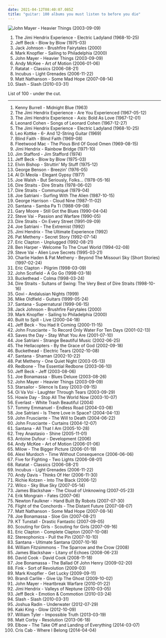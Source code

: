 ```yaml
---
date: 2021-04-12T08:40:07.085Z
title: "guitar: 100 albums you must listen to before you die"
---
```

![John Mayer - Heavier Things (2003-09-09)](http://coverartarchive.org/release/de5686c7-a301-476e-b4df-61f67f83824b/6621900880-500.jpg "John Mayer - Heavier Things (2003-09-09)")
<ol class="albums">
<li data-cover="https://img.discogs.com/7Gx_UZPGl_XLXQ-gUknH5025N_Q=/fit-in/600x594/filters:strip_icc():format(jpeg):mode_rgb():quality(90)/discogs-images/R-772821-1258482067.jpeg.jpg" data-tags="60s, psychedelic rock, classic rock, rock" role="button">The Jimi Hendrix Experience - Electric Ladyland (1968-10-25)</li>
<li data-cover="https://img.discogs.com/F_PpNjjNEZPo3pSL97LApvoxhJU=/fit-in/600x590/filters:strip_icc():format(jpeg):mode_rgb():quality(90)/discogs-images/R-7016529-1572163829-8011.jpeg.jpg" data-tags="fusion" role="button">Jeff Beck - Blow by Blow (1975-03)</li>
<li data-cover="http://coverartarchive.org/release/34c07ea9-63ff-4d69-bfb2-279d52dda6da/27925708299-500.jpg" data-tags="acoustic" role="button">Jack Johnson - Brushfire Fairytales (2000)</li>
<li data-cover="http://coverartarchive.org/release/6ad8db0a-fc92-4668-90bf-b4e46a4a7dba/14683694177-500.jpg" data-tags="mark knopfler" role="button">Mark Knopfler - Sailing to Philadelphia (2000)</li>
<li data-cover="http://coverartarchive.org/release/de5686c7-a301-476e-b4df-61f67f83824b/6621900880-500.jpg" data-tags="john mayer, rock" role="button">John Mayer - Heavier Things (2003-09-09)</li>
<li data-cover="http://coverartarchive.org/release/27a0c006-98f3-428a-a945-56a2ab39f070/15577024250-500.jpg" data-tags="acoustic, guitar" role="button">Andy McKee - Art of Motion (2006-01-06)</li>
<li data-cover="http://coverartarchive.org/release/2a44e673-1ebb-3215-a2be-86f7f1f1f8b2/10132312693-500.jpg" data-tags="electronic" role="button">Ratatat - Classics (2006-08-21)</li>
<li data-cover="http://coverartarchive.org/release/be313771-d713-4bb4-90c0-acbca6e4a169/2417155456-500.jpg" data-tags="alternative rock, rock" role="button">Incubus - Light Grenades (2006-11-22)</li>
<li data-cover="http://coverartarchive.org/release/29e89c60-faff-4d58-8340-6e5d10b6b421/11894480075-500.jpg" data-tags="rock" role="button">Matt Nathanson - Some Mad Hope (2007-08-14)</li>
<li data-cover="https://img.discogs.com/ceWgO-S6nVLv2YPPuJyAPV3MsLk=/fit-in/600x525/filters:strip_icc():format(jpeg):mode_rgb():quality(90)/discogs-images/R-2227009-1590451172-4376.jpeg.jpg" data-tags="hard rock" role="button">Slash - Slash (2010-03-31)</li>
</ol>
List of 100 - under the cut.
<!-- more -->

_________________

<ol class="albums">
<li data-cover="http://coverartarchive.org/release/b153c32d-978f-48b5-9faa-164bddb1fe4c/4227935578-500.jpg" data-tags="jazz" role="button">
Kenny Burrell - Midnight Blue (1963)
</li>
<li data-cover="https://img.discogs.com/Vu4jQjQNYVfIU-IOManIkLcna3U=/fit-in/600x596/filters:strip_icc():format(jpeg):mode_rgb():quality(90)/discogs-images/R-2018049-1510345968-8926.jpeg.jpg" data-tags="psychedelic rock, classic rock, rock" role="button">
The Jimi Hendrix Experience - Are You Experienced (1967-05-12)
</li>
<li data-cover="http://coverartarchive.org/release/a2662ae2-f06b-3cdd-892f-596646c03558/4119591705-500.jpg" data-tags="psychedelic, rock, psychedelic rock, classic rock" role="button">
The Jimi Hendrix Experience - Axis: Bold As Love (1967-12-01)
</li>
<li data-cover="http://coverartarchive.org/release/4fd118e2-1298-3a33-b870-839e336472f3/20585904865-500.jpg" data-tags="folk, singer-songwriter" role="button">
Leonard Cohen - Songs of Leonard Cohen (1967-12-27)
</li>
<li data-cover="https://img.discogs.com/7Gx_UZPGl_XLXQ-gUknH5025N_Q=/fit-in/600x594/filters:strip_icc():format(jpeg):mode_rgb():quality(90)/discogs-images/R-772821-1258482067.jpeg.jpg" data-tags="60s, psychedelic rock, classic rock, rock" role="button">
The Jimi Hendrix Experience - Electric Ladyland (1968-10-25)
</li>
<li data-cover="http://coverartarchive.org/release/07a71d31-d3f7-4253-8bcc-20378a035d6e/5651023538-500.jpg" data-tags="guitar, acoustic" role="button">
Leo Kottke - 6- And 12-String Guitar (1969)
</li>
<li data-cover="http://coverartarchive.org/release/4946f82c-2cc1-3bbd-8ae3-5b89a79d7c39/21758063798-500.jpg" data-tags="classic rock, blues rock" role="button">
Blind Faith - Blind Faith (1969-08)
</li>
<li data-cover="https://img.discogs.com/94WmIhDZkpmBhdsoi0M-uIqGKzA=/fit-in/600x598/filters:strip_icc():format(jpeg):mode_rgb():quality(90)/discogs-images/R-1788144-1262858017.jpeg.jpg" data-tags="blues, classic rock, british blues, british rock" role="button">
Fleetwood Mac - The Pious Bird Of Good Omen (1969-08-15)
</li>
<li data-cover="https://img.discogs.com/TeuB0YgylQEFx6QexoX7I_xCLoA=/fit-in/300x300/filters:strip_icc():format(jpeg):mode_rgb():quality(90)/discogs-images/R-5908490-1406034554-1635.jpeg.jpg" data-tags="rock, guitar" role="button">
Jimi Hendrix - Rainbow Bridge (1971-10)
</li>
<li data-cover="http://coverartarchive.org/release/13da0fa4-f6a2-42f5-abd0-83ff59abadb6/11447577334-500.jpg" data-tags="classic rock, rock, 70s, guitar, folk rock, male vocalist, singer songwriter, bilititas, objectum-sexualis, pottery wordz, nichopoulooza, os group" role="button">
Jim Stafford - Jim Stafford (1974)
</li>
<li data-cover="https://img.discogs.com/F_PpNjjNEZPo3pSL97LApvoxhJU=/fit-in/600x590/filters:strip_icc():format(jpeg):mode_rgb():quality(90)/discogs-images/R-7016529-1572163829-8011.jpeg.jpg" data-tags="fusion" role="button">
Jeff Beck - Blow by Blow (1975-03)
</li>
<li data-cover="http://coverartarchive.org/release/b3e974cc-d96a-4fb8-83fc-9c9b947b2eb6/5854190276-500.jpg" data-tags="blues-rockclub" role="button">
Elvin Bishop - Struttin' My Stuff (1975-12)
</li>
<li data-cover="http://coverartarchive.org/release/29a5b09a-f19a-4cab-8ed1-2b2e4fd29daf/13928627628-500.jpg" data-tags="jazz guitar, jazz" role="button">
George Benson - Breezin' (1976-05)
</li>
<li data-cover="https://img.discogs.com/P08vvN0k9cAp_205aggHldYpfl8=/fit-in/600x616/filters:strip_icc():format(jpeg):mode_rgb():quality(90)/discogs-images/R-2622005-1536349971-1230.jpeg.jpg" data-tags="jazz fusion, jazz, fusion" role="button">
Al Di Meola - Elegant Gypsy (1977)
</li>
<li data-cover="http://coverartarchive.org/release/a07e3fc0-276f-32cc-9cdb-097763668b35/5657769499-500.jpg" data-tags="70s" role="button">
Joe Walsh - But Seriously, Folks... (1978-05-16)
</li>
<li data-cover="https://via.placeholder.com/450" data-tags="dire straits, classic rock, rock" role="button">
Dire Straits - Dire Straits (1978-06-02)
</li>
<li data-cover="http://coverartarchive.org/release/3a40201d-e7ba-3121-98cb-e2d57fa71736/8103038053-500.jpg" data-tags="rock, classic rock" role="button">
Dire Straits - Communiqué (1979-04)
</li>
<li data-cover="http://coverartarchive.org/release/b06fe72c-868c-4d21-91ff-593a4b0e2022/15141670144-500.jpg" data-tags="instrumental rock, guitar virtuoso" role="button">
Joe Satriani - Surfing With The Alien (1987-10-15)
</li>
<li data-cover="http://coverartarchive.org/release/94a55bb4-abb2-4d8c-8646-a06c56cd5a2c/9460984577-500.jpg" data-tags="classic rock, rock" role="button">
George Harrison - Cloud Nine (1987-11-02)
</li>
<li data-cover="https://img.discogs.com/8ag1vFClogG9X-9IvfzmmIJJYPU=/fit-in/600x601/filters:strip_icc():format(jpeg):mode_rgb():quality(90)/discogs-images/R-3270599-1323269054.jpeg.jpg" data-tags="classic rock, guitar" role="button">
Santana - Samba Pa Ti (1988-09-08)
</li>
<li data-cover="http://coverartarchive.org/release/b96e7620-18b1-494b-a7c7-19faae798099/3291021954-500.jpg" data-tags="blues rock, blues" role="button">
Gary Moore - Still Got the Blues (1990-04-04)
</li>
<li data-cover="http://coverartarchive.org/release/7a83e47e-78be-4992-bcff-c3cb6c2683db/4608197588-500.jpg" data-tags="instrumental rock, guitar virtuoso" role="button">
Steve Vai - Passion and Warfare (1990-05)
</li>
<li data-cover="https://via.placeholder.com/450" data-tags="rock, classic rock, dire straits" role="button">
Dire Straits - On Every Street (1991-09-09)
</li>
<li data-cover="https://img.discogs.com/zcbdxYi8QP7ObDrIpoZiAqtfJJw=/fit-in/600x906/filters:strip_icc():format(jpeg):mode_rgb():quality(90)/discogs-images/R-3178290-1543779095-8106.jpeg.jpg" data-tags="instrumental rock, guitar virtuoso, instrumental" role="button">
Joe Satriani - The Extremist (1992)
</li>
<li data-cover="http://coverartarchive.org/release/94a88cc8-2ce3-4ca3-afd7-d2411844b122/18759016208-500.jpg" data-tags="classic rock, rock" role="button">
Jimi Hendrix - The Ultimate Experience (1992)
</li>
<li data-cover="http://coverartarchive.org/release/26cff9b7-7676-414b-a35e-fbce05ba4715/15869282147-500.jpg" data-tags="jazz, jazz fusion, pat metheny" role="button">
Pat Metheny - Secret Story (1992-07-14)
</li>
<li data-cover="http://coverartarchive.org/release/fa84b81a-6d02-4d89-a515-9a6ef6df11a3/6733543940-500.jpg" data-tags="blues, acoustic" role="button">
Eric Clapton - Unplugged (1992-08-21)
</li>
<li data-cover="https://img.discogs.com/w2LOcV1wDq5tnLESs2BaGqyYZiA=/fit-in/472x465/filters:strip_icc():format(jpeg):mode_rgb():quality(90)/discogs-images/R-592174-1135847165.jpeg.jpg" data-tags="folk, ben harper" role="button">
Ben Harper - Welcome To The Cruel World (1994-02-08)
</li>
<li data-cover="http://coverartarchive.org/release/6fc1a4df-ceb8-4d79-84c1-0f3d6f207750/23035733527-500.jpg" data-tags="guitar virtuoso, instrumental rock, guitar" role="button">
Steve Vai - Alien Love Secrets (1995-03-21)
</li>
<li data-cover="https://img.discogs.com/RbSgG6NB095p-xIaieh7u9mh1P4=/fit-in/600x538/filters:strip_icc():format(jpeg):mode_rgb():quality(90)/discogs-images/R-610876-1477777838-1894.jpeg.jpg" data-tags="jazz, jazz guitar" role="button">
Charlie Haden & Pat Metheny - Beyond The Missouri Sky (Short Stories) (1997-02-24)
</li>
<li data-cover="http://coverartarchive.org/release/a83b5bbe-7757-3565-b061-d25178c6962c/1608104027-500.jpg" data-tags="classic rock, rock, eric clapton" role="button">
Eric Clapton - Pilgrim (1998-03-09)
</li>
<li data-cover="https://img.discogs.com/M8dBJZvAEjgiN5w1IXdlph-3r0Y=/fit-in/592x600/filters:strip_icc():format(jpeg):mode_rgb():quality(90)/discogs-images/R-3334536-1326229632.jpeg.jpg" data-tags="jazz" role="button">
John Scofield - A Go Go (1998-03-18)
</li>
<li data-cover="http://coverartarchive.org/release/6173c409-e099-46e8-b823-677bb08b255a/14928692380-500.jpg" data-tags="instrumental, ambient, guitar virtuoso" role="button">
Buckethead - Colma (1998-03-24)
</li>
<li data-cover="http://coverartarchive.org/release/68ca826d-4a66-4975-8d2d-3ee54156c75e/8523959822-500.jpg" data-tags="classic rock, dire straits, rock" role="button">
Dire Straits - Sultans of Swing: The Very Best of Dire Straits (1998-10-16)
</li>
<li data-cover="http://coverartarchive.org/release/7f225a05-1174-421e-9f76-f08858cd0a15/9554279519-500.jpg" data-tags="guitar" role="button">
Govi - Andalusian Nights (1999)
</li>
<li data-cover="http://coverartarchive.org/release/99070885-eb30-4604-be19-c07bd93ef12e/1235227647-500.jpg" data-tags="guitar, instrumental" role="button">
Mike Oldfield - Guitars (1999-05-24)
</li>
<li data-cover="http://coverartarchive.org/release/bf0de05c-8e66-4601-9d16-b589395afcb4/28395165230-500.jpg" data-tags="latin rock, rock, latin" role="button">
Santana - Supernatural (1999-06-15)
</li>
<li data-cover="http://coverartarchive.org/release/34c07ea9-63ff-4d69-bfb2-279d52dda6da/27925708299-500.jpg" data-tags="acoustic" role="button">
Jack Johnson - Brushfire Fairytales (2000)
</li>
<li data-cover="http://coverartarchive.org/release/6ad8db0a-fc92-4668-90bf-b4e46a4a7dba/14683694177-500.jpg" data-tags="mark knopfler" role="button">
Mark Knopfler - Sailing to Philadelphia (2000)
</li>
<li data-cover="http://coverartarchive.org/release/8eb5fba9-e6fe-46db-8ff4-1ab77e1096f4/7940771884-500.jpg" data-tags="indie, rock" role="button">
Built to Spill - Live (2000-04-18)
</li>
<li data-cover="https://img.discogs.com/h8E77VPub3W_ckBglx9y_HUt2VU=/fit-in/600x600/filters:strip_icc():format(jpeg):mode_rgb():quality(90)/discogs-images/R-8254566-1458042076-9050.jpeg.jpg" data-tags="guitar virtuoso, jeff beck, rock, guitar" role="button">
Jeff Beck - You Had It Coming (2000-11-15)
</li>
<li data-cover="http://coverartarchive.org/release/d5f20f95-7347-4479-97e4-57046bc24d00/20385600250-500.jpg" data-tags="alternative, rock" role="button">
John Frusciante - To Record Only Water For Ten Days (2001-02-13)
</li>
<li data-cover="https://img.discogs.com/D4TQiVXih8lUXHMWLda880kUDLA=/fit-in/486x475/filters:strip_icc():format(jpeg):mode_rgb():quality(90)/discogs-images/R-2558652-1370617869-6756.jpeg.jpg" data-tags="emo" role="button">
Saves the Day - Stay What You Are (2001-07-10)
</li>
<li data-cover="https://img.discogs.com/5h_ZrW3sDyRcs5RDs9QWzsN9gvc=/fit-in/600x603/filters:strip_icc():format(jpeg):mode_rgb():quality(90)/discogs-images/R-7872856-1450630821-7855.jpeg.jpg" data-tags="guitar virtuoso, instrumental rock" role="button">
Joe Satriani - Strange Beautiful Music (2002-06-25)
</li>
<li data-cover="https://img.discogs.com/b7YbITe-6tjcIf0KTV4oObOiFXo=/fit-in/600x511/filters:strip_icc():format(jpeg):mode_rgb():quality(90)/discogs-images/R-1335362-1602036565-4961.jpeg.jpg" data-tags="rock, garage rock" role="button">
The Hellacopters - By the Grace of God (2002-09-18)
</li>
<li data-cover="http://coverartarchive.org/release/7ad421cb-26d8-47d9-ac97-ef0ba5230646/14928752516-500.jpg" data-tags="instrumental, guitar virtuoso, experimental" role="button">
Buckethead - Electric Tears (2002-10-08)
</li>
<li data-cover="http://coverartarchive.org/release/2e557f9b-9954-477d-a4c2-5dd7bd945fda/4672249676-500.jpg" data-tags="rock, latin rock" role="button">
Santana - Shaman (2002-10-22)
</li>
<li data-cover="https://img.discogs.com/K_wFkVYGXXX23vuBQJ7vDfE4sdY=/fit-in/450x450/filters:strip_icc():format(jpeg):mode_rgb():quality(90)/discogs-images/R-3649068-1338825965-9999.jpeg.jpg" data-tags="jazz, pat metheny" role="button">
Pat Metheny - One Quiet Night (2003-05-13)
</li>
<li data-cover="https://img.discogs.com/diGbGZYc8Jx8H8Mn74hewU1L3Wk=/fit-in/600x603/filters:strip_icc():format(jpeg):mode_rgb():quality(90)/discogs-images/R-14061549-1567093969-7229.jpeg.jpg" data-tags="disco, classic rock, pop, rock, 70s, soft rock, guitar, folk rock, male vocalist, singer songwriter, bilititas, objectum-sexualis, nichopoulooza, come and get your love, redbone - the essential redbone, album redbone, come and get your" role="button">
Redbone - The Essential Redbone (2003-06-10)
</li>
<li data-cover="https://img.discogs.com/4bOGAW1fpPLYOHj8KJhCxrfadI0=/fit-in/600x596/filters:strip_icc():format(jpeg):mode_rgb():quality(90)/discogs-images/R-2513137-1442331042-2541.jpeg.jpg" data-tags="guitar" role="button">
Jeff Beck - Jeff (2003-08-06)
</li>
<li data-cover="https://img.discogs.com/MjzMDHbXVom57VN0y1T5FdqxLEI=/fit-in/500x485/filters:strip_icc():format(jpeg):mode_rgb():quality(90)/discogs-images/R-4612040-1369923028-1886.jpeg.jpg" data-tags="blues, blues rock" role="button">
Joe Bonamassa - Blues Deluxe (2003-08-26)
</li>
<li data-cover="http://coverartarchive.org/release/de5686c7-a301-476e-b4df-61f67f83824b/6621900880-500.jpg" data-tags="john mayer, rock" role="button">
John Mayer - Heavier Things (2003-09-09)
</li>
<li data-cover="https://img.discogs.com/jrWVzobDRoF5M8iFRO0_ha-z8PQ=/fit-in/600x592/filters:strip_icc():format(jpeg):mode_rgb():quality(90)/discogs-images/R-434193-1482085620-7376.jpeg.jpg" data-tags="britpop, indie rock" role="button">
Starsailor - Silence Is Easy (2003-09-15)
</li>
<li data-cover="https://img.discogs.com/CYWXnnOLgzBU6l5Xxflmh3bL9cw=/fit-in/600x600/filters:strip_icc():format(jpeg):mode_rgb():quality(90)/discogs-images/R-5084192-1384054235-2279.jpeg.jpg" data-tags="chillout, world" role="button">
Oi Va Voi - Laughter Through Tears (2003-09-29)
</li>
<li data-cover="http://coverartarchive.org/release/2d9065e5-de47-43ff-865f-42c110e7b6f6/6247631110-500.jpg" data-tags="singer-songwriter, acoustic" role="button">
Howie Day - Stop All The World Now (2003-10-07)
</li>
<li data-cover="https://img.discogs.com/xdYNTGT-Q2m47QmLbwzyEuL7zII=/fit-in/472x464/filters:strip_icc():format(jpeg):mode_rgb():quality(90)/discogs-images/R-3243290-1378870863-5538.jpeg.jpg" data-tags="hip-hop, rock" role="button">
Everlast - White Trash Beautiful (2004)
</li>
<li data-cover="https://img.discogs.com/m_HIIxTVTBve9_jukqMAsDXm860=/fit-in/600x537/filters:strip_icc():format(jpeg):mode_rgb():quality(90)/discogs-images/R-3164102-1563038591-5406.jpeg.jpg" data-tags="guitar" role="button">
Tommy Emmanuel - Endless Road (2004-03-08)
</li>
<li data-cover="http://coverartarchive.org/release/73f34799-1a4c-4ecb-89dc-2a05a0f1103b/4526835963-500.jpg" data-tags="guitar virtuoso, instrumental rock" role="button">
Joe Satriani - Is There Love in Space? (2004-04-13)
</li>
<li data-cover="https://img.discogs.com/z2S_5gHnOplgRW32RtYNqoGmf-g=/fit-in/250x250/filters:strip_icc():format(jpeg):mode_rgb():quality(90)/discogs-images/R-4188253-1358358245-1790.jpeg.jpg" data-tags="alternative" role="button">
John Frusciante - The Will to Death (2004-06-22)
</li>
<li data-cover="https://img.discogs.com/5vuK3ehYd8gQaKMvS8bKtBzoWpc=/fit-in/600x593/filters:strip_icc():format(jpeg):mode_rgb():quality(90)/discogs-images/R-1204862-1528965128-4993.jpeg.jpg" data-tags="acoustic" role="button">
John Frusciante - Curtains (2004-12-07)
</li>
<li data-cover="http://coverartarchive.org/release/125c9366-4f4f-3166-a31e-6855d9199b28/7547146717-500.jpg" data-tags="latin rock, classic rock, guitar" role="button">
Santana - All That I Am (2005-10-28)
</li>
<li data-cover="https://img.discogs.com/bcaZ5SxnOewBWqqH9h_Pkk86U8Q=/fit-in/500x500/filters:strip_icc():format(jpeg):mode_rgb():quality(90)/discogs-images/R-986687-1303849908.jpeg.jpg" data-tags="alternative, guitar, road trip, piratebeans faves" role="button">
Trey Anastasio - Shine (2005-11-01)
</li>
<li data-cover="http://coverartarchive.org/release/a8858eaa-c6be-4542-9067-e46e90a4f4cc/3376715748-500.jpg" data-tags="guitar" role="button">
Antoine Dufour - Development (2006)
</li>
<li data-cover="http://coverartarchive.org/release/27a0c006-98f3-428a-a945-56a2ab39f070/15577024250-500.jpg" data-tags="acoustic, guitar" role="button">
Andy McKee - Art of Motion (2006-01-06)
</li>
<li data-cover="http://coverartarchive.org/release/2129d4db-2711-40df-816c-e66efefefd6b/12321636891-500.jpg" data-tags="singer-songwriter, milow" role="button">
Milow - The Bigger Picture (2006-01-19)
</li>
<li data-cover="http://coverartarchive.org/release/c7f170ef-5b55-4711-8820-48dac859f5e2/5105968554-500.jpg" data-tags="indie, folk, singer-songwriter" role="button">
Alexi Murdoch - Time Without Consequence (2006-06-06)
</li>
<li data-cover="http://coverartarchive.org/release/34a322de-e4ef-4861-a7ad-640644606d92/2503909808-500.jpg" data-tags="alternative rock" role="button">
Five for Fighting - Two Lights (2006-08-01)
</li>
<li data-cover="http://coverartarchive.org/release/2a44e673-1ebb-3215-a2be-86f7f1f1f8b2/10132312693-500.jpg" data-tags="electronic" role="button">
Ratatat - Classics (2006-08-21)
</li>
<li data-cover="http://coverartarchive.org/release/be313771-d713-4bb4-90c0-acbca6e4a169/2417155456-500.jpg" data-tags="alternative rock, rock" role="button">
Incubus - Light Grenades (2006-11-22)
</li>
<li data-cover="https://img.discogs.com/Xa1_0jWdHd_W9rk9u6lAjp99d5k=/fit-in/600x600/filters:strip_icc():format(jpeg):mode_rgb():quality(90)/discogs-images/R-6782293-1426517882-7899.jpeg.jpg" data-tags="singer-songwriter, guitar, after z" role="button">
Andy Davis - Thinks Of Her (2006-11-30)
</li>
<li data-cover="http://coverartarchive.org/release/15b4fecd-090f-4399-9d40-af6ee4fa0ba3/15653847052-500.jpg" data-tags="allboutguitar, blues, guitar, guitar virtuoso, guitar karlsruhe, gitarrenunterricht in karlsruhe" role="button">
Richie Kotzen - Into The Black (2006-12)
</li>
<li data-cover="https://img.discogs.com/5-3xRWkZEVMFuGiugonN3mHExrE=/fit-in/600x608/filters:strip_icc():format(jpeg):mode_rgb():quality(90)/discogs-images/R-1178632-1472822902-4865.jpeg.jpg" data-tags="indie" role="button">
Wilco - Sky Blue Sky (2007-05-14)
</li>
<li data-cover="http://coverartarchive.org/release/81e0d103-5fbe-4765-8c75-8ba33c30b36b/14074836252-500.jpg" data-tags="folk, guitar, inspirational, fingerpicking, avant-folk, american primitivism, guitar only, rewind 2007, big in 2007, raga-folk" role="button">
James Blackshaw - The Cloud of Unknowing (2007-05-23)
</li>
<li data-cover="http://coverartarchive.org/release/d2f1ef6a-e0b8-48b0-aa96-9ff9c6b20113/28819935253-500.jpg" data-tags="instrumental" role="button">
Erik Mongrain - Fates (2007-06)
</li>
<li data-cover="http://coverartarchive.org/release/eb09be91-a6c4-44f0-80a9-196c6a3372d8/21084805447-500.jpg" data-tags="british, somgwriters" role="button">
Newton Faulkner - Hand Built By Robots (2007-07-30)
</li>
<li data-cover="https://img.discogs.com/T8utANq8MXWCH5GNg-KJPuxJJ6A=/fit-in/600x599/filters:strip_icc():format(jpeg):mode_rgb():quality(90)/discogs-images/R-1056126-1536182769-7526.jpeg.jpg" data-tags="comedy, guitar-based digi-bongo acapella-rap-funk-comedy folk duo" role="button">
Flight of the Conchords - The Distant Future (2007-08-07)
</li>
<li data-cover="http://coverartarchive.org/release/29e89c60-faff-4d58-8340-6e5d10b6b421/11894480075-500.jpg" data-tags="rock" role="button">
Matt Nathanson - Some Mad Hope (2007-08-14)
</li>
<li data-cover="http://coverartarchive.org/release/df237fde-ed9f-4b7b-b148-bb53f64a4411/12041907813-500.jpg" data-tags="blues rock" role="button">
Joe Bonamassa - Sloe Gin (2007-08-21)
</li>
<li data-cover="https://img.discogs.com/Ac6KrOzJLeBWuioFwn1OsSnLvgM=/fit-in/600x539/filters:strip_icc():format(jpeg):mode_rgb():quality(90)/discogs-images/R-1236134-1341822714-7399.jpeg.jpg" data-tags="pop, rock, folk" role="button">
KT Tunstall - Drastic Fantastic (2007-09-05)
</li>
<li data-cover="http://coverartarchive.org/release/b603c9dc-b1f8-4282-883f-4cbd051ef5d3/20156050715-500.jpg" data-tags="indie, pop" role="button">
Scouting for Girls - Scouting for Girls (2007-09-16)
</li>
<li data-cover="http://coverartarchive.org/release/0720ab6f-d9e0-3cc9-82be-930cd76faf5d/8160980453-500.jpg" data-tags="blues" role="button">
Eric Clapton - Complete Clapton (2007-10-08)
</li>
<li data-cover="http://coverartarchive.org/release/78a30a53-7278-4aa2-bee5-dbfe741a3675/21188045762-500.jpg" data-tags="rock, britpop" role="button">
Stereophonics - Pull the Pin (2007-10-10)
</li>
<li data-cover="http://coverartarchive.org/release/ab84a832-8fc8-42a3-a849-adc188738aec/7365407384-500.jpg" data-tags="rock" role="button">
Santana - Ultimate Santana (2007-10-16)
</li>
<li data-cover="https://img.discogs.com/w0H2wgK8G8AgXVhhAdV9ZRmnD_s=/fit-in/597x600/filters:strip_icc():format(jpeg):mode_rgb():quality(90)/discogs-images/R-2062653-1302342391.jpeg.jpg" data-tags="indie, folk" role="button">
William Fitzsimmons - The Sparrow and the Crow (2008)
</li>
<li data-cover="http://coverartarchive.org/release/a9524180-6c85-44d9-a290-c2887f98662c/15484906172-500.jpg" data-tags="folk, experimental, guitar, 00s, for: kainkagr, for: jsilv, from: kainkagr, 24o 000" role="button">
James Blackshaw - Litany of Echoes (2008-06-23)
</li>
<li data-cover="http://coverartarchive.org/release/1fdff2a1-1bdf-499a-a50c-e5d742958094/10875910782-500.jpg" data-tags="rock, alternative rock" role="button">
David Cook - David Cook (2008-11-18)
</li>
<li data-cover="https://img.discogs.com/JvwvMC1hwh_JGafGIYYjFeMMlo8=/fit-in/351x348/filters:strip_icc():format(jpeg):mode_rgb():quality(90)/discogs-images/R-1866195-1318267515.jpeg.jpg" data-tags="blues rock" role="button">
Joe Bonamassa - The Ballad Of John Henry (2009-02-20)
</li>
<li data-cover="https://img.discogs.com/N8JTGR0ddazBmfq92Q1iPXzACzU=/fit-in/600x579/filters:strip_icc():format(jpeg):mode_rgb():quality(90)/discogs-images/R-1794321-1352053259-3312.jpeg.jpg" data-tags="indie, guitar" role="button">
Fink - Sort of Revolution (2009-03)
</li>
<li data-cover="http://coverartarchive.org/release/43075c98-16b9-4d92-bb33-44a3a84d58a6/19979198538-500.jpg" data-tags="blues rock, rock" role="button">
Mark Knopfler - Get Lucky (2009-09-11)
</li>
<li data-cover="https://img.discogs.com/_nkDGFiiCX2DmpU1qb2z0asOd20=/fit-in/600x579/filters:strip_icc():format(jpeg):mode_rgb():quality(90)/discogs-images/R-2125606-1612992046-9556.jpeg.jpg" data-tags="folk" role="button">
Brandi Carlile - Give Up The Ghost (2009-10-02)
</li>
<li data-cover="https://img.discogs.com/4lj09dHcJO9tN-8OEEBDsuHRbQU=/fit-in/571x507/filters:strip_icc():format(jpeg):mode_rgb():quality(90)/discogs-images/R-8802703-1484726874-7592.png.jpg" data-tags="guitar" role="button">
John Mayer - Heartbreak Warfare (2010-01-22)
</li>
<li data-cover="https://img.discogs.com/20kU5POHDa6FFpSgiU8xI2hhPWo=/fit-in/600x600/filters:strip_icc():format(jpeg):mode_rgb():quality(90)/discogs-images/R-1074826-1405901004-8428.jpeg.jpg" data-tags="classic rock, guitar, psychedelic rock" role="button">
Jimi Hendrix - Valleys of Neptune (2010-03-05)
</li>
<li data-cover="http://coverartarchive.org/release/41b9dbe2-eeed-4009-9396-50f298ce2b7a/24070407526-500.jpg" data-tags="rock, guitar" role="button">
Jeff Beck - Emotion & Commotion (2010-03-24)
</li>
<li data-cover="https://img.discogs.com/ceWgO-S6nVLv2YPPuJyAPV3MsLk=/fit-in/600x525/filters:strip_icc():format(jpeg):mode_rgb():quality(90)/discogs-images/R-2227009-1590451172-4376.jpeg.jpg" data-tags="hard rock" role="button">
Slash - Slash (2010-03-31)
</li>
<li data-cover="http://coverartarchive.org/release/6f2e6a44-7824-4b2f-8118-eed8c69a8127/12213760088-500.jpg" data-tags="singer-songwriter, acoustic, guitar, mellow" role="button">
Joshua Radin - Underwater (2012-07-29)
</li>
<li data-cover="http://coverartarchive.org/release/2c746cd6-ae6c-4a50-b8ec-93485289a900/2158304065-500.jpg" data-tags="instrumental" role="button">
Kaki King - Glow (2012-10-09)
</li>
<li data-cover="http://coverartarchive.org/release/24d05de6-a5ff-4bbe-96cf-ab7deeb5c7aa/22088908754-500.jpg" data-tags="instrumental, guitar, fingerpicking, wfmu heavily played records" role="button">
William Tyler - Impossible Truth (2013-03-19)
</li>
<li data-cover="http://coverartarchive.org/release/84ad7444-3343-495b-8934-bc2b270ba5fa/10238956687-500.jpg" data-tags="indie, singer-songwriter, guitar" role="button">
Matt Corby - Resolution (2013-06-18)
</li>
<li data-cover="http://coverartarchive.org/release/29456596-9161-443d-8702-f8bd555b8ca8/24814615209-500.jpg" data-tags="alternative, progressive rock, fiction records" role="button">
Elbow - The Take Off and Landing of Everything (2014-03-07)
</li>
<li data-cover="http://coverartarchive.org/release/a133b718-bc25-436e-8c4d-05f37af9aee1/6951684582-500.jpg" data-tags="pop, reggae, dance, guitar, male vocalists" role="button">
Cris Cab - Where I Belong (2014-04-04)
</li>
</ol>